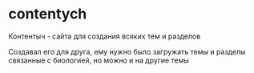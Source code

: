 # contentych 
Контентыч - сайта для создания всяких тем и разделов 

Создавал его для друга, ему нужно было загружать темы и разделы связанные с биологией, но можно и на другие темы
